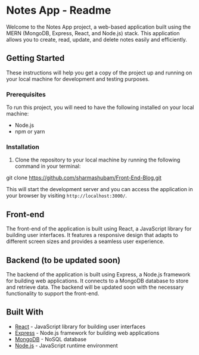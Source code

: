 # Notes App - Readme

Welcome to the Notes App project, a web-based application built using the MERN (MongoDB, Express, React, and Node.js) stack. This application allows you to create, read, update, and delete notes easily and efficiently. 

## Getting Started

These instructions will help you get a copy of the project up and running on your local machine for development and testing purposes.

### Prerequisites

To run this project, you will need to have the following installed on your local machine:
- Node.js
- npm or yarn

### Installation

1. Clone the repository to your local machine by running the following command in your terminal:

git clone https://github.com/sharmashubam/Front-End-Blog.git


This will start the development server and you can access the application in your browser by visiting `http://localhost:3000/`.

## Front-end

The front-end of the application is built using React, a JavaScript library for building user interfaces. It features a responsive design that adapts to different screen sizes and provides a seamless user experience.

## Backend (to be updated soon)

The backend of the application is built using Express, a Node.js framework for building web applications. It connects to a MongoDB database to store and retrieve data. The backend will be updated soon with the necessary functionality to support the front-end.

## Built With

- [React](https://reactjs.org/) - JavaScript library for building user interfaces
- [Express](https://expressjs.com/) - Node.js framework for building web applications
- [MongoDB](https://www.mongodb.com/) - NoSQL database
- [Node.js](https://nodejs.org/) - JavaScript runtime environment


